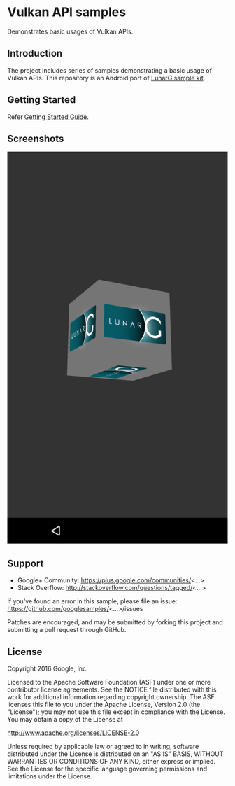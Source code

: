 Vulkan API samples
==================

Demonstrates basic usages of Vulkan APIs.

Introduction
------------
The project includes series of samples demonstrating a basic usage of Vulkan APIs.
This repository is an Android port of [LunarG sample kit](https://github.com/LunarG/VulkanSamples).

Getting Started
---------------
Refer [Getting Started Guide](http://developer.android.com/ndk/guides/graphics/getting-started.html).

Screenshots
-----------
![screenshot](image/screen.png)

Support
-------

- Google+ Community: https://plus.google.com/communities/<...>
- Stack Overflow: http://stackoverflow.com/questions/tagged/<...>

If you've found an error in this sample, please file an issue:
https://github.com/googlesamples/<...>/issues

Patches are encouraged, and may be submitted by forking this project and
submitting a pull request through GitHub.

License
-------

Copyright 2016 Google, Inc.

Licensed to the Apache Software Foundation (ASF) under one or more contributor
license agreements.  See the NOTICE file distributed with this work for
additional information regarding copyright ownership.  The ASF licenses this
file to you under the Apache License, Version 2.0 (the "License"); you may not
use this file except in compliance with the License.  You may obtain a copy of
the License at

  http://www.apache.org/licenses/LICENSE-2.0

Unless required by applicable law or agreed to in writing, software
distributed under the License is distributed on an "AS IS" BASIS, WITHOUT
WARRANTIES OR CONDITIONS OF ANY KIND, either express or implied.  See the
License for the specific language governing permissions and limitations under
the License.

